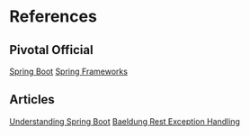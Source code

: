 
# References
## Pivotal Official
[Spring Boot](https://docs.spring.io/spring-boot/docs/current/reference/htmlsingle/#boot-documentation)
[Spring Frameworks](https://docs.spring.io/spring/docs/5.2.4.RELEASE/spring-framework-reference/index.html)

## Articles
[Understanding Spring Boot](https://geowarin.com/understanding-spring-boot/)
[Baeldung Rest Exception Handling](https://www.baeldung.com/exception-handling-for-rest-with-spring)

